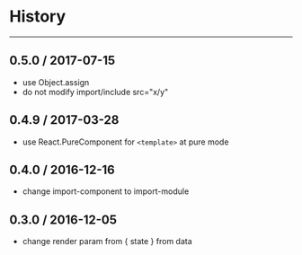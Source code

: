 # History
----

## 0.5.0 / 2017-07-15

- use Object.assign
- do not modify import/include src="x/y"

## 0.4.9 / 2017-03-28

- use React.PureComponent for `<template>` at pure mode

## 0.4.0 / 2016-12-16

- change import-component to import-module

## 0.3.0 / 2016-12-05

- change render param from { state } from data